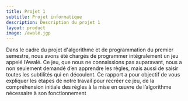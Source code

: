 ```yaml
---
title: Projet 1
subtitle: Projet informatique
description: Description du projet 1
layout: product
image: /awalé.jgp
---
```


Dans le cadre du projet d'algorithme et de programmation du premier semestre, nous avons été chargés de programmer intégralement un jeu appelé l’Awalé. Ce jeu, que nous ne connaissions pas auparavant, nous a non seulement demandé d’en apprendre les règles, mais aussi de saisir toutes les subtilités qui en découlent. Ce rapport a pour objectif de vous expliquer les étapes de notre travail pour recréer ce jeu, de la compréhension initiale des règles à la mise en œuvre de l’algorithme nécessaire à son fonctionnement
